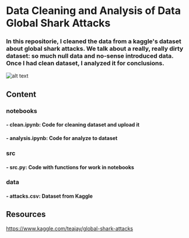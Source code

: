 # Data Cleaning and Analysis of Data Global Shark Attacks
### In this repositorie, I cleaned the data from a kaggle's dataset about global shark attacks. We talk about a really, really dirty dataset: so much null data and no-sense introduced data. Once I had clean dataset, I analyzed it for conclusions.

![alt text](https://media.istockphoto.com/photos/great-white-shark-breaching-in-an-attack-picture-id508219636?k=20&m=508219636&s=612x612&w=0&h=5LoanBwu_fCBIeHUGXClAJWXMQ98AdFAtzAkdnA3RKQ=)

## Content

### notebooks
#### - clean.ipynb: Code for cleaning dataset and upload it
#### - analysis.ipynb: Code for analyze to dataset

### src
#### - src.py: Code with functions for work in notebooks

### data
#### - attacks.csv: Dataset from Kaggle

## Resources
https://www.kaggle.com/teajay/global-shark-attacks
